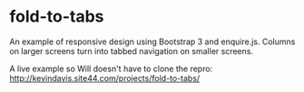 fold-to-tabs
============

An example of responsive design using Bootstrap 3 and enquire.js. Columns on larger screens turn into tabbed navigation on smaller screens.

A live example so Will doesn't have to clone the repro: http://kevindavis.site44.com/projects/fold-to-tabs/
